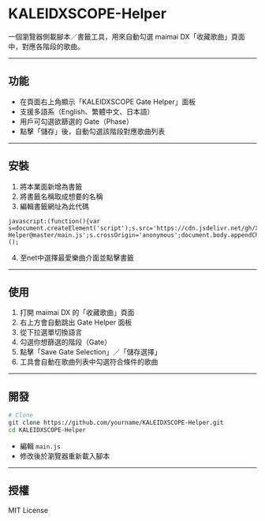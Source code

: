 # KALEIDXSCOPE-Helper

一個瀏覽器側載腳本／書籤工具，用來自動勾選 maimai DX「收藏歌曲」頁面中，對應各階段的歌曲。

---

## 功能

- 在頁面右上角顯示「KALEIDXSCOPE Gate Helper」面板  
- 支援多語系（English、繁體中文、日本語）  
- 用戶可勾選欲篩選的 Gate（Phase）  
- 點擊「儲存」後，自動勾選該階段對應歌曲列表   

---

## 安裝

1. 將本業面新增為書籤  
2. 將書籤名稱取成想要的名稱
3. 編輯書籤網址為此代碼
```
javascript:(function(){var s=document.createElement('script');s.src='https://cdn.jsdelivr.net/gh/XingYanTW/KALEIDXSCOPE-Helper@master/main.js';s.crossOrigin='anonymous';document.body.appendChild(s);})();
```
4. 至net中選擇最愛樂曲介面並點擊書籤

---

## 使用

1. 打開 maimai DX 的「收藏歌曲」頁面  
2. 右上方會自動跳出 Gate Helper 面板  
3. 從下拉選單切換語言  
4. 勾選你想篩選的階段（Gate）  
5. 點擊「Save Gate Selection」／「儲存選擇」  
6. 工具會自動在歌曲列表中勾選符合條件的歌曲  

---

## 開發

```bash
# Clone
git clone https://github.com/yourname/KALEIDXSCOPE-Helper.git
cd KALEIDXSCOPE-Helper
```

- 編輯 `main.js`  
- 修改後於瀏覽器重新載入腳本  

---

## 授權

MIT License  
